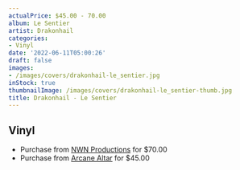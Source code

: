 ```yaml
---
actualPrice: $45.00 - 70.00
album: Le Sentier
artist: Drakonhail
categories:
- Vinyl
date: '2022-06-11T05:00:26'
draft: false
images:
- /images/covers/drakonhail-le_sentier.jpg
inStock: true
thumbnailImage: /images/covers/drakonhail-le_sentier-thumb.jpg
title: Drakonhail - Le Sentier
---
```


## Vinyl
* Purchase from [NWN Productions](http://shop.nwnprod.com/index.php?route=product/product&path=75&product_id=22664&sort=pd.name&order=ASC) for $70.00
* Purchase from [Arcane Altar](https://arcanealtar.bigcartel.com/product/drakonhail-le-sentier-2xlp) for $45.00
